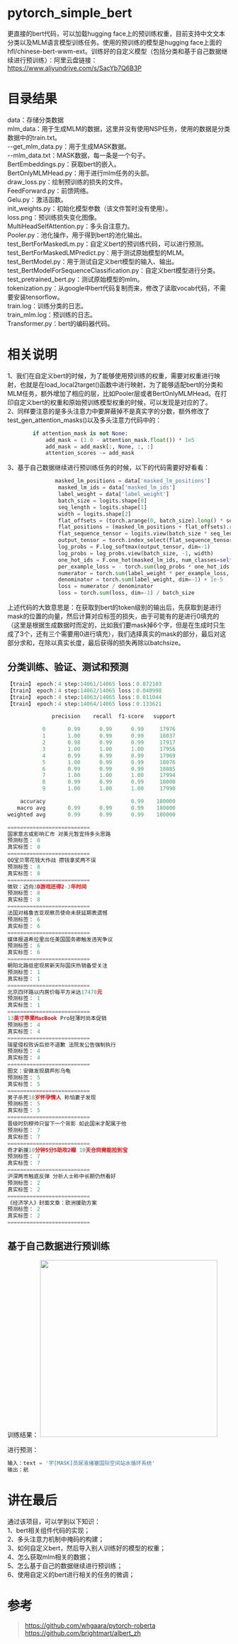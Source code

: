 # pytorch_simple_bert
更直接的bert代码，可以加载hugging face上的预训练权重，目前支持中文文本分类以及MLM语言模型训练任务。使用的预训练的模型是hugging face上面的hfl/chinese-bert-wwm-ext。训练好的自定义模型（包括分类和基于自己数据继续进行预训练）：阿里云盘链接：https://www.aliyundrive.com/s/SacYb7Q6B3P

# 目录结果
data：存储分类数据<br>
mlm_data：用于生成MLM的数据，这里并没有使用NSP任务，使用的数据是分类数据中的train.txt。<br>
--get_mlm_data.py：用于生成MASK数据。<br>
--mlm_data.txt：MASK数据，每一条是一个句子。<br>
BertEmbeddings.py：获取bert的嵌入。<br>
BertOnlyMLMHead.py：用于进行mlm任务的头部。<br>
draw_loss.py：绘制预训练的损失的文件。<br>
FeedForward.py：前馈网络。<br>
Gelu.py：激活函数。<br>
init_weights.py：初始化模型参数（该文件暂时没有使用）。<br>
loss.png：预训练损失变化图像。<br>
MultiHeadSelfAttention.py：多头自注意力。<br>
Pooler.py：池化操作，用于得到bert的池化输出。<br>
test_BertForMaskedLm.py：自定义bert的预训练代码，可以进行预测。<br>
test_BertForMaskedLMPredict.py：用于测试原始模型的MLM。<br>
test_BertModel.py：用于测试自定义bert模型的输入、输出。<br>
test_BertModelForSequenceClassification.py：自定义bert模型进行分类。<br>
test_pretrained_bert.py：测试原始模型的mlm。	<br>
tokenization.py：从google中bert代码复制而来，修改了读取vocab代码，不需要安装tensorflow。<br>
train.log：训练分类的日志。<br>
train_mlm.log：预训练的日志。<br>
Transformer.py：bert的编码器代码。<br>

# 相关说明
1、我们在自定义bert的时候，为了能够使用预训练的权重，需要对权重进行映射，也就是在load_local2target()函数中进行映射，为了能够适配bert的分类和MLM任务，额外增加了相应的层，比如Pooler层或者BertOnlyMLMHead。在打印自定义bert的权重和原始预训练模型权重的时候，可以发现是对应的了。<br>
2、同样要注意的是多头注意力中要屏蔽掉不是真实字的分数，额外修改了test_gen_attention_masks()以及多头注意力代码中的：
```python
        if attention_mask is not None:
            add_mask = (1.0 - attention_mask.float()) * 1e5
            add_mask = add_mask[:, None, :, :]
            attention_scores -= add_mask
```
3、基于自己数据继续进行预训练任务的时候，以下的代码需要好好看看：
```python
               masked_lm_positions = data['masked_lm_positions']
                masked_lm_ids = data['masked_lm_ids']
                label_weight = data['label_weight']
                batch_size = logits.shape[0]
                seq_length = logits.shape[1]
                width = logits.shape[2]
                flat_offsets = (torch.arange(0, batch_size).long() * seq_length).reshape(-1, 1).to(self.config.device)
                flat_positions = (masked_lm_positions + flat_offsets).reshape(-1).to(self.config.device)
                flat_sequence_tensor = logits.view(batch_size * seq_length, width)
                output_tensor = torch.index_select(flat_sequence_tensor, 0, flat_positions)
                log_probs = F.log_softmax(output_tensor, dim=-1)
                log_probs = log_probs.view(batch_size, -1, width)
                one_hot_ids = F.one_hot(masked_lm_ids, num_classes=self.config.vocab_size)
                per_example_loss = - torch.sum(log_probs * one_hot_ids, dim=-1)
                numerator = torch.sum(label_weight * per_example_loss, dim=-1)
                denominator = torch.sum(label_weight, dim=-1) + 1e-5
                loss = numerator / denominator
                loss = torch.sum(loss, dim=-1) / batch_size
```
上述代码的大致意思是：在获取到bert的token级别的输出后，先获取到是进行mask的位置的向量，然后计算对应标签的损失，由于可能有的是进行0填充的（这里是根据生成数据时而定的，比如我们要mask掉6个字，但是在生成时只生成了3个，还有三个需要用0进行填充），我们选择真实的mask的部分，最后对这部分求和，在除以真实长度，最后获得的损失再除以batchsize。

## 分类训练、验证、测试和预测
```python
【train】 epoch：4 step:14061/14065 loss：0.072103
【train】 epoch：4 step:14062/14065 loss：0.040998
【train】 epoch：4 step:14063/14065 loss：0.011044
【train】 epoch：4 step:14064/14065 loss：0.133621

              precision    recall  f1-score   support

           0       0.99      0.99      0.99     17976
           1       1.00      0.99      0.99     18037
           2       0.98      0.99      0.99     17917
           3       1.00      1.00      1.00     17956
           4       0.99      0.99      0.99     17969
           5       1.00      0.99      0.99     18076
           6       0.99      0.99      0.99     18085
           7       1.00      1.00      1.00     17994
           8       0.99      0.99      0.99     18000
           9       1.00      1.00      1.00     17990

    accuracy                           0.99    180000
   macro avg       0.99      0.99      0.99    180000
weighted avg       0.99      0.99      0.99    180000

==========================
国家意志或影响汇市 对美元暂宜持多头思路
预测标签： 0
真实标签： 0
==========================
QQ宝贝零花钱大作战 攒钱拿奖两不误
预测标签： 8
真实标签： 8
==========================
微软：迈向3D游戏还得2-3年时间
预测标签： 8
真实标签： 8
==========================
法国对格鲁吉亚观察员使命未获延期表遗憾
预测标签： 6
真实标签： 6
==========================
媒体报道希拉里出任美国国务卿触发违宪争议
预测标签： 6
真实标签： 6
==========================
朝阳北路低密现房新天际国庆热销备受关注
预测标签： 1
真实标签： 1
==========================
北京四环路以内房价每平方米达17478元
预测标签： 1
真实标签： 1
==========================
13英寸苹果MacBook Pro轻薄时尚本促销
预测标签： 4
真实标签： 4
==========================
瑞星侵权败诉后拒不道歉 法院发公告强制执行
预测标签： 4
真实标签： 4
==========================
图文：安徽发现葫芦形乌龟
预测标签： 5
真实标签： 5
==========================
男子杀死18岁怀孕情人 称怕妻子发现
预测标签： 5
真实标签： 5
==========================
晋级时刻穆帅只留下一个背影 如此国米才配属于他
预测标签： 7
真实标签： 7
==========================
奇才新援10分钟5分5助攻2帽 10天合同竟能捡到宝
预测标签： 7
真实标签： 7
==========================
沪深两市触底反弹 分析人士称中长期仍然看好
预测标签： 2
真实标签： 2
==========================
《经济学人》封面文章：欧洲援助方案
预测标签： 2
真实标签： 2
==========================
```

## 基于自己数据进行预训练
训练结果：
<img src="https://github.com/taishan1994/pytorch_simple_bert/blob/main/loss.png" width="400" height="400">

进行预测：
```python
输入：text = '宇[MASK]员尿液堵塞国际空间站水循环系统'
输出：航
```

# 讲在最后
通过该项目，可以学到以下知识：<br>
1、bert相关组件代码的实现；<br>
2、多头注意力机制中掩码的构建；<br>
3、如何自定义bert，然后导入别人训练好的模型的权重；<br>
4、怎么获取mlm相关的数据；<br>
5、怎么基于自己的数据继续进行预训练；<br>
6、使用自定义的bert进行相关的任务的微调；<br>


# 参考
> https://github.com/whgaara/pytorch-roberta<br>
> https://github.com/brightmart/albert_zh
